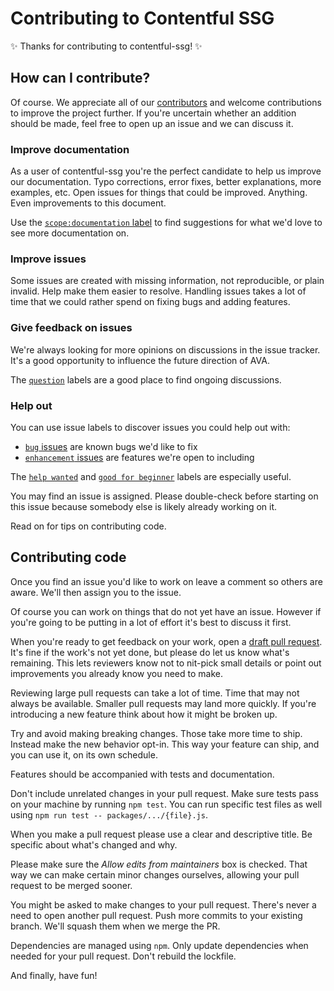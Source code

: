 # Contributing to Contentful SSG

✨ Thanks for contributing to contentful-ssg! ✨

## How can I contribute?

Of course. We appreciate all of our [contributors](https://github.com/jungvonmatt/contentful-ssg/graphs/contributors) and
welcome contributions to improve the project further. If you're uncertain whether an addition should be made, feel
free to open up an issue and we can discuss it.

### Improve documentation

As a user of contentful-ssg you're the perfect candidate to help us improve our documentation. Typo corrections, error fixes, better explanations, more examples, etc. Open issues for things that could be improved. Anything. Even improvements to this document.

Use the [`scope:documentation` label](https://github.com/jungvonmatt/contentful-ssg/labels/scope%3Adocumentation) to find suggestions for what we'd love to see more documentation on.

### Improve issues

Some issues are created with missing information, not reproducible, or plain invalid. Help make them easier to resolve. Handling issues takes a lot of time that we could rather spend on fixing bugs and adding features.

### Give feedback on issues

We're always looking for more opinions on discussions in the issue tracker. It's a good opportunity to influence the future direction of AVA.

The [`question`](https://github.com/jungvonmatt/contentful-ssg/labels/question) labels are a good place to find ongoing discussions.

### Help out

You can use issue labels to discover issues you could help out with:

* [`bug` issues](https://github.com/jungvonmatt/contentful-ssg/labels/bug) are known bugs we'd like to fix
* [`enhancement` issues](https://github.com/jungvonmatt/contentful-ssg/labels/enhancement) are features we're open to including

The [`help wanted`](https://github.com/jungvonmatt/contentful-ssg/labels/help%20wanted) and [`good for beginner`](https://github.com/jungvonmatt/contentful-ssg/labels/good%20first%20issue) labels are especially useful.

You may find an issue is assigned. Please double-check before starting on this issue because somebody else is likely already working on it.

Read on for tips on contributing code.

## Contributing code

Once you find an issue you'd like to work on leave a comment so others are aware. We'll then assign you to the issue.

Of course you can work on things that do not yet have an issue. However if you're going to be putting in a lot of effort it's best to discuss it first.

When you're ready to get feedback on your work, open a [draft pull request](https://help.github.com/en/github/collaborating-with-issues-and-pull-requests/about-pull-requests#draft-pull-requests). It's fine if the work's not yet done, but please do let us know what's remaining. This lets reviewers know not to nit-pick small details or point out improvements you already know you need to make.

Reviewing large pull requests can take a lot of time. Time that may not always be available. Smaller pull requests may land more quickly. If you're introducing a new feature think about how it might be broken up.

Try and avoid making breaking changes. Those take more time to ship. Instead make the new behavior opt-in. This way your feature can ship, and you can use it, on its own schedule.

Features should be accompanied with tests and documentation.

Don't include unrelated changes in your pull request. Make sure tests pass on your machine by running `npm test`. You can run specific test files as well using `npm run test -- packages/.../{file}.js`.

When you make a pull request please use a clear and descriptive title. Be specific about what's changed and why.

Please make sure the *Allow edits from maintainers* box is checked. That way we can make certain minor changes ourselves, allowing your pull request to be merged sooner.

You might be asked to make changes to your pull request. There's never a need to open another pull request. Push more commits to your existing branch. We'll squash them when we merge the PR.

Dependencies are managed using `npm`. Only update dependencies when needed for your pull request. Don't rebuild the lockfile.

And finally, have fun!
